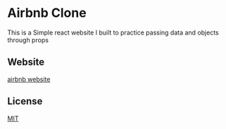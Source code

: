 
# Airbnb Clone 
This is a Simple react website I built to practice passing data and objects through props


## Website
[airbnb website](airbnb-react-clone.surge.sh)


## License
[MIT](https://choosealicense.com/licenses/mit/)